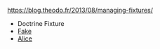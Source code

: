 https://blog.theodo.fr/2013/08/managing-fixtures/
  * Doctrine Fixture
  * [Fake](https://github.com/fzaninotto/Faker)
  * [Alice](https://github.com/nelmio/alice)